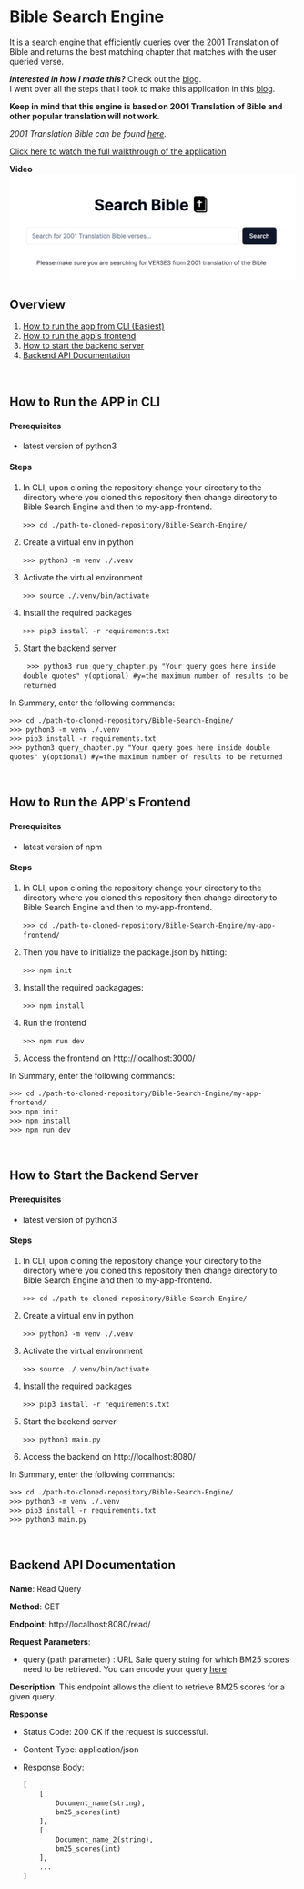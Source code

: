# Bible Search Engine

It is a search engine that efficiently queries over the 2001 Translation of Bible and returns the best matching chapter that matches with the user queried verse.

_**Interested in how I made this?**_ Check out the [blog](https://medium.com/@georgesamuel764/how-to-create-a-simple-and-efficient-search-engine-in-python-bd1196ac4c1c).  
I went over all the steps that I took to make this application in this [blog](https://medium.com/@georgesamuel764/how-to-create-a-simple-and-efficient-search-engine-in-python-bd1196ac4c1c).

**Keep in mind that this engine is based on 2001 Translation of Bible and other popular translation will not work.**

_2001 Translation Bible can be found [here](https://2001translation.org/)._

[Click here to watch the full walkthrough of the application](https://www.youtube.com/watch?v=OjqZtkpyjlg)  

**Video**  
[![Click me to watch the application video!](/home_page.png)](https://www.youtube.com/watch?v=OjqZtkpyjlg)

## Overview
1. <a href="#how-to-CLI">How to run the app from CLI (Easiest)
2. <a href="#how-to-frontend">How to run the app's frontend</a> 
3. <a href="#how-to-backend">How to start the backend server</a>
4. <a href="#how-to-backend-api">Backend API Documentation</a>

<br/>

## <p id="how-to-CLI">How to Run the APP in CLI</p>

#### Prerequisites
* latest version of python3

#### Steps
1. In CLI, upon cloning the repository change your directory to the directory where you cloned this repository then change directory to Bible Search Engine and then to my-app-frontend.

    ``` >>> cd ./path-to-cloned-repository/Bible-Search-Engine/ ```

2. Create a virtual env in python

    ``` >>> python3 -m venv ./.venv ```

3. Activate the virtual environment

    ``` >>> source ./.venv/bin/activate ```

5. Install the required packages

    ``` >>> pip3 install -r requirements.txt ```
   
7. Start the backend server

    ``` >>> python3 run query_chapter.py "Your query goes here inside double quotes" y(optional) #y=the maximum number of results to be returned```

In Summary, enter the following commands:

```
>>> cd ./path-to-cloned-repository/Bible-Search-Engine/
>>> python3 -m venv ./.venv
>>> pip3 install -r requirements.txt
>>> python3 query_chapter.py "Your query goes here inside double quotes" y(optional) #y=the maximum number of results to be returned
```

<br/>

## <p id="how-to-frontend">How to Run the APP's Frontend</p>

#### Prerequisites
* latest version of npm

#### Steps

1. In CLI, upon cloning the repository change your directory to the directory where you cloned this repository then change directory to Bible Search Engine and then to my-app-frontend.

    ``` >>> cd ./path-to-cloned-repository/Bible-Search-Engine/my-app-frontend/ ```

2. Then you have to initialize the package.json by hitting:

    ``` >>> npm init ```

3. Install the required packagages:

    ``` >>> npm install ```

4. Run the frontend

    ``` >>> npm run dev ```

5. Access the frontend on http://localhost:3000/

In Summary, enter the following commands:

```
>>> cd ./path-to-cloned-repository/Bible-Search-Engine/my-app-frontend/
>>> npm init
>>> npm install
>>> npm run dev
```

<br/>

## <p id="how-to-backend">How to Start the Backend Server</p>

#### Prerequisites
* latest version of python3

#### Steps
1. In CLI, upon cloning the repository change your directory to the directory where you cloned this repository then change directory to Bible Search Engine and then to my-app-frontend.

    ``` >>> cd ./path-to-cloned-repository/Bible-Search-Engine/ ```

2. Create a virtual env in python

    ``` >>> python3 -m venv ./.venv ```

3. Activate the virtual environment

    ``` >>> source ./.venv/bin/activate ```

5. Install the required packages

    ``` >>> pip3 install -r requirements.txt ```

6. Start the backend server

    ``` >>> python3 main.py ```
   
8. Access the backend on http://localhost:8080/

In Summary, enter the following commands:

```
>>> cd ./path-to-cloned-repository/Bible-Search-Engine/
>>> python3 -m venv ./.venv
>>> pip3 install -r requirements.txt
>>> python3 main.py
```
        
<br/>

## <p id="how-to-backend-api">Backend API Documentation</p>

**Name**: Read Query <br/>  
  
**Method**: GET  
  
**Endpoint**: http://localhost:8080/read/<query>  
  
**Request Parameters**:  
* query (path parameter) : URL Safe query string for which BM25 scores need to be retrieved. You can encode your query [here](https://www.urlencoder.org/)  
  
**Description**: This endpoint allows the client to retrieve BM25 scores for a given query.  
  
**Response**  
* Status Code: 200 OK if the request is successful.  
* Content-Type: application/json  
* Response Body:  
   
    ```
    [
        [
            Document_name(string),
            bm25_scores(int)
        ],
        [
            Document_name_2(string),
            bm25_scores(int)
        ],
        ...
    ]
    ```
